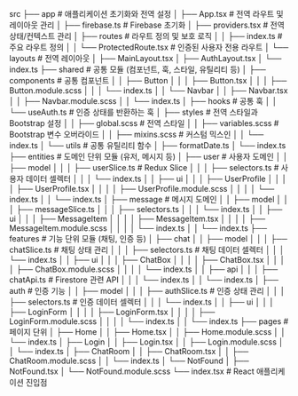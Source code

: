 src
├── app # 애플리케이션 초기화와 전역 설정
│ ├── App.tsx # 전역 라우트 및 레이아웃 관리
│ ├── firebase.ts # Firebase 초기화
│ ├── providers.tsx # 전역 상태/컨텍스트 관리
│ ├── routes # 라우트 정의 및 보호 로직
│ │ ├── index.ts # 주요 라우트 정의
│ │ └── ProtectedRoute.tsx # 인증된 사용자 전용 라우트
│ └── layouts # 전역 레이아웃
│ ├── MainLayout.tsx
│ ├── AuthLayout.tsx
│ └── index.ts
├── shared # 공통 모듈 (컴포넌트, 훅, 스타일, 유틸리티 등)
│ ├── components # 공통 컴포넌트
│ │ ├── Button
│ │ │ ├── Button.tsx
│ │ │ ├── Button.module.scss
│ │ │ └── index.ts
│ │ └── Navbar
│ │ ├── Navbar.tsx
│ │ ├── Navbar.module.scss
│ │ └── index.ts
│ ├── hooks # 공통 훅
│ │ └── useAuth.ts # 인증 상태를 반환하는 훅
│ ├── styles # 전역 스타일과 Bootstrap 설정
│ │ ├── global.scss # 전역 스타일
│ │ ├── variables.scss # Bootstrap 변수 오버라이드
│ │ ├── mixins.scss # 커스텀 믹스인
│ │ └── index.ts
│ └── utils # 공통 유틸리티 함수
│ ├── formatDate.ts
│ └── index.ts
├── entities # 도메인 단위 모듈 (유저, 메시지 등)
│ ├── user # 사용자 도메인
│ │ ├── model
│ │ │ ├── userSlice.ts # Redux Slice
│ │ │ ├── selectors.ts # 사용자 데이터 셀렉터
│ │ │ └── index.ts
│ │ ├── ui
│ │ │ ├── UserProfile
│ │ │ │ ├── UserProfile.tsx
│ │ │ │ ├── UserProfile.module.scss
│ │ │ │ └── index.ts
│ │ └── index.ts
│ ├── message # 메시지 도메인
│ │ ├── model
│ │ │ ├── messageSlice.ts
│ │ │ ├── selectors.ts
│ │ │ └── index.ts
│ │ ├── ui
│ │ │ ├── MessageItem
│ │ │ │ ├── MessageItem.tsx
│ │ │ │ ├── MessageItem.module.scss
│ │ │ │ └── index.ts
│ │ └── index.ts
├── features # 기능 단위 모듈 (채팅, 인증 등)
│ ├── chat
│ │ ├── model
│ │ │ ├── chatSlice.ts # 채팅 상태 관리
│ │ │ ├── selectors.ts # 채팅 데이터 셀렉터
│ │ │ └── index.ts
│ │ ├── ui
│ │ │ ├── ChatBox
│ │ │ │ ├── ChatBox.tsx
│ │ │ │ ├── ChatBox.module.scss
│ │ │ │ └── index.ts
│ │ ├── api
│ │ │ ├── chatApi.ts # Firestore 관련 API
│ │ │ └── index.ts
│ │ └── index.ts
│ ├── auth # 인증 기능
│ │ ├── model
│ │ │ ├── authSlice.ts # 인증 상태 관리
│ │ │ ├── selectors.ts # 인증 데이터 셀렉터
│ │ │ └── index.ts
│ │ ├── ui
│ │ │ ├── LoginForm
│ │ │ │ ├── LoginForm.tsx
│ │ │ │ ├── LoginForm.module.scss
│ │ │ │ └── index.ts
│ │ └── index.ts
├── pages # 페이지 단위
│ ├── Home
│ │ ├── Home.tsx
│ │ ├── Home.module.scss
│ │ └── index.ts
│ ├── Login
│ │ ├── Login.tsx
│ │ ├── Login.module.scss
│ │ └── index.ts
│ ├── ChatRoom
│ │ ├── ChatRoom.tsx
│ │ ├── ChatRoom.module.scss
│ │ └── index.ts
│ └── NotFound
│ ├── NotFound.tsx
│ └── NotFound.module.scss
└── index.tsx # React 애플리케이션 진입점
